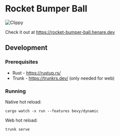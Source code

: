 # Rocket Bumper Ball

![Clippy](https://github.com/meringu/rocket-bumper-ball/actions/workflows/clippy.yml/badge.svg)

Check it out at https://rocket-bumper-ball.henare.dev

## Development

### Prerequisites

- Rust - https://rustup.rs/
- Trunk - https://trunkrs.dev/ (only needed for web)

### Running

Native hot reload:
```
cargo watch -x run --features bevy/dynamic
```

Web hot reload:
```
trunk serve
```
